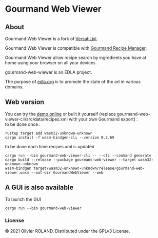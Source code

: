 # Gourmand Web Viewer

## About ##
Gourmand Web Viewer is a fork of [VersatiList](https://github.com/newca12/VersatiList).

Gourmand Web Viewer is compatible with [Gourmand Recipe Manager](https://github.com/GourmandRecipeManager/gourmand).  

Gourmand Web Viewer allow recipe search by ingredients you have at home using your browser on all your devices.

gourmand-web-wiewer is an EDLA project.

The purpose of [edla.org](http://www.edla.org) is to promote the state of the art in various domains.

## Web version ##
You can try the [demo online](http://edla.org/GourmandWebViewer)
or built it yourself (replace gourmand-web-viewer-cli/src/data/recipes.xml with your own Gourmand export) :  
to be done once :
```
rustup target add wasm32-unknown-unknown
cargo install -f wasm-bindgen-cli --version 0.2.69
```
to be done each time recipes.xml is updated
```
cargo run --bin gourmand-web-viewer-cli -- --cli --command generate
cargo build --release --package gourmand-web-viewer --target wasm32-unknown-unknown
wasm-bindgen target/wasm32-unknown-unknown/release/gourmand-web-viewer.wasm --out-dir GourmandWebViewer --web
```

## A GUI is also available ##
To launch the GUI 
```
cargo run --bin gourmand-web-viewer
``` 

### License ###
© 2021 Olivier ROLAND. Distributed under the GPLv3 License.
